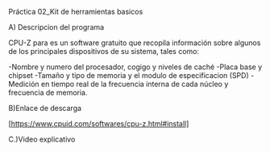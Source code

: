 Práctica 02_Kit de herramientas basicos

A) Descripcion del programa

CPU-Z para es un software gratuito que recopila información sobre algunos de los principales dispositivos de su sistema, tales como:

-Nombre y numero del procesador, cogigo y niveles de caché
-Placa base y chipset
-Tamaño y tipo de memoria y el modulo de especificacion (SPD)
-Medición en tiempo real de la frecuencia interna de cada núcleo y frecuencia de memoria.

B)Enlace de descarga

[https://www.cpuid.com/softwares/cpu-z.html#install]

C.)Video explicativo
